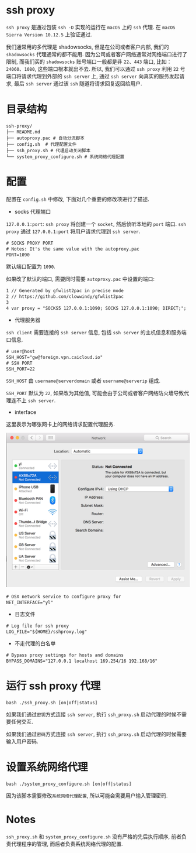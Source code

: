 # ssh proxy

`ssh proxy` 是通过包装 `ssh -D` 实现的运行在 `macOS` 上的 `ssh` 代理. 在 `macOS Sierra Version 10.12.5` 上验证通过.

我们通常用的多代理是 shadowsocks, 但是在公司或者客户内部, 我们的 `shadowsocks` 代理通常的都不能用. 因为公司或者客户网络通常对网络端口进行了限制, 而我们买的 `shadowsocks` 账号端口一般都是非 `22`、`443` 端口, 比如：`24060`、`1080`, 这些端口根本就出不去. 所以, 我们可以通过 `ssh proxy` 利用 `22` 号端口将请求代理到外部的 `ssh server` 上, 通过 `ssh server` 向真实的服务发起请求, 最后 `ssh server` 通过该 `ssh` 隧道将请求回复返回给用户.

# 目录结构

```
ssh-proxy/
├── README.md
├── autoproxy.pac # 自动分流脚本
├── config.sh  # 代理配置文件
├── ssh_proxy.sh # 代理启动关闭脚本
└── system_proxy_configure.sh # 系统网络代理配置
```

# 配置

配置在 `config.sh` 中修改, 下面对几个重要的修改项进行了描述.

- socks 代理端口

`127.0.0.1:port`: `ssh proxy` 将创建一个 `socket`, 然后侦听本地的 `port` 端口. `ssh proxy` 通过 `127.0.0.1:port` 将用户请求代理到 `ssh server`.

```
# SOCKS PROXY PORT
# Notes: It's the same value with the autoproxy.pac
PORT=1090
```

默认端口配置为 `1090`.

如果改了默认的端口, 需要同时需要 `autoproxy.pac` 中设置的端口:

```
1 // Generated by gfwlist2pac in precise mode
2 // https://github.com/clowwindy/gfwlist2pac
3 
4 var proxy = "SOCKS5 127.0.0.1:1090; SOCKS 127.0.0.1:1090; DIRECT;";
```

- 代理服务器

`ssh client` 需要连接的 `ssh server` 信息, 包括 `ssh server` 的主机信息和服务端口信息.

```
# user@host
SSH_HOST="gw@foreign.vpn.caicloud.io"
# SSH PORT
SSH_PORT=22
```

`SSH_HOST` 由 `username@serverdomain` 或者 `username@serverip` 组成.

`SSH_PORT` 默认为 `22`, 如果改为其他值, 可能会由于公司或者客户网络防火墙导致代理连不上 `ssh server`.

- interface

这里表示为哪张网卡上的网络请求配置代理服务.

![interface](resource/interface.png)

```
# OSX network service to configure proxy for
NET_INTERFACE="yl"
```

- 日志文件

```
# Log file for ssh proxy
LOG_FILE="${HOME}/sshproxy.log"
```

- 不走代理的白名单

```
# Bypass proxy settings for hosts and domains
BYPASS_DOMAINS="127.0.0.1 localhost 169.254/16 192.168/16"
```

# 运行 ssh proxy 代理

```
bash ./ssh_proxy.sh [on|off|status]
```

如果我们通过`密钥`方式连接 `ssh server`, 执行 `ssh_proxy.sh` 启动代理的时候不需要任何交互.

如果我们通过`密码`方式连接 `ssh server`, 执行 `ssh_proxy.sh` 启动代理的时候需要输入用户密码.

# 设置系统网络代理

```
bash ./system_proxy_configure.sh [on|off|status]
```

因为该脚本需要修改`系统网络代理配置`, 所以可能会需要用户输入管理密码.

# Notes

`ssh_proxy.sh` 和 `system_proxy_configure.sh` 没有严格的先后执行顺序, 前者负责代理程序的管理, 而后者负责系统网络代理的配置.
